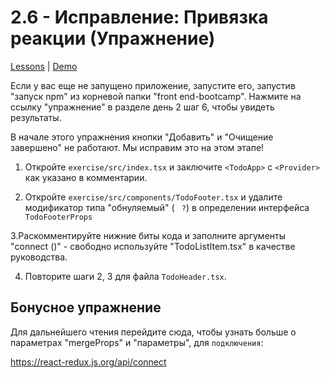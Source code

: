 #  2.6 - Исправление: Привязка реакции (Упражнение)
[Lessons](../../) | [Demo](../demo/)

Если у вас еще не запущено приложение, запустите его, запустив "запуск npm" из корневой папки "front end-bootcamp". Нажмите на ссылку "упражнение" в разделе день 2 шаг 6, чтобы увидеть результаты.

В начале этого упражнения кнопки "Добавить" и "Очищение завершено" не работают. Мы исправим это на этом этапе!

1. Откройте `exercise/src/index.tsx` и заключите `<TodoApp>` с `<Provider>` как указано в комментарии.

2. Oткройте `exercise/src/components/TodoFooter.tsx` и удалите модификатор типа "обнуляемый" ( ` ?`) в определении интерфейса `TodoFooterProps`

3.Раскомментируйте нижние биты кода и заполните аргументы "connect ()" - свободно используйте "TodoListItem.tsx" в качестве руководства.

4. Повторите шаги 2, 3 для файла `TodoHeader.tsx`.

## Бонусное упражнение

Для дальнейшего чтения перейдите сюда, чтобы узнать больше о параметрах "mergeProps" и "параметры", для  `подключения`:

https://react-redux.js.org/api/connect
